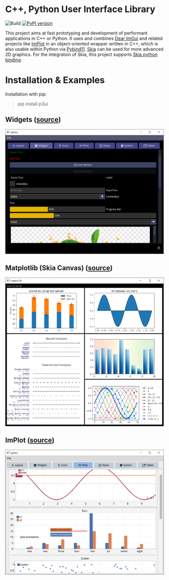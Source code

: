 # C++, Python User Interface Library
![Build](https://github.com/0lru/p3ui/workflows/Build/badge.svg)
[![PyPI version](https://badge.fury.io/py/p3ui.svg)](https://badge.fury.io/py/p3ui)

This project aims at fast prototyping and development of performant applications in C++ or Python. It uses and combines [Dear ImGui](https://github.com/ocornut/imgui) and related projects like [ImPlot](https://github.com/epezent/implot) in an object-oriented wrapper written in C++, which is also usable within Python via [Pybind11](https://github.com/pybind/pybind11).
[Skia](skia.org) can be used for more advanced 2D graphics. For the integration of Skia, this project supports [Skia python binding](https://github.com/kyamagu/skia-python).


#  Installation & Examples

Installation with pip:

> pip install p3ui

## Widgets ([source](python/gallery))

![widgets](https://raw.githubusercontent.com/0lru/p3ui/main/doc/widgets.png)

## Matplotlib (Skia Canvas) ([source](demos/matplotlib))
![matplotlib](https://raw.githubusercontent.com/0lru/p3ui/main/doc/matplotlib.png)

## ImPlot ([source](python/gallery))
![plots](https://raw.githubusercontent.com/0lru/p3ui/main/doc/plots.png)

